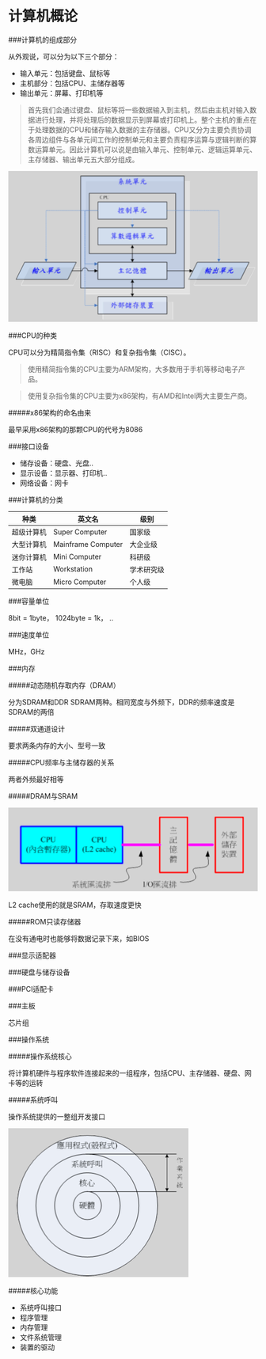 # 计算机概论


###计算机的组成部分

从外观说，可以分为以下三个部分：
* 输入单元：包括键盘、鼠标等
* 主机部分：包括CPU、主储存器等
* 输出单元：屏幕、打印机等

> 首先我们会通过键盘、鼠标等将一些数据输入到主机，然后由主机对输入数据进行处理，并将处理后的数据显示到屏幕或打印机上。整个主机的重点在于处理数据的CPU和储存输入数据的主存储器。CPU又分为主要负责协调各周边组件与各单元间工作的控制单元和主要负责程序运算与逻辑判断的算数运算单元。因此计算机可以说是由输入单元、控制单元、逻辑运算单元、主存储器、输出单元五大部分组成。

![五大组件]({N7IH4JILKJ0VZNQ`W0YDPM.png)

###CPU的种类

CPU可以分为精简指令集（RISC）和复杂指令集（CISC）。

> 使用精简指令集的CPU主要为ARM架构，大多数用于手机等移动电子产品。

> 使用复杂指令集的CPU主要为x86架构，有AMD和Intel两大主要生产商。

#####x86架构的命名由来

最早采用x86架构的那颗CPU的代号为8086

###接口设备
* 储存设备：硬盘、光盘..
* 显示设备：显示器、打印机..
* 网络设备：网卡

###计算机的分类

| 种类 | 英文名 | 级别 |
| --- | --- | --- |
| 超级计算机 | Super Computer | 国家级 |
| 大型计算机 | Mainframe Computer | 大企业级 |
| 迷你计算机 | Mini Computer | 科研级 |
| 工作站 | Workstation | 学术研究级 |
| 微电脑 | Micro Computer | 个人级 |

###容量单位

8bit = 1byte，
1024byte = 1k，
..

###速度单位

MHz，GHz

###内存

#####动态随机存取内存（DRAM）

分为SDRAM和DDR SDRAM两种。相同宽度与外频下，DDR的频率速度是SDRAM的两倍

#####双通道设计

要求两条内存的大小、型号一致

#####CPU频率与主储存器的关系

两者外频最好相等

#####DRAM与SRAM

![](NA7TY0M18I7]SEZ@S9LNV`X.png)

L2 cache使用的就是SRAM，存取速度更快

#####ROM只读存储器

在没有通电时也能够将数据记录下来，如BIOS

###显示适配器

###硬盘与储存设备

###PCI适配卡

###主板

芯片组

###操作系统

#####操作系统核心

将计算机硬件与程序软件连接起来的一组程序，包括CPU、主存储器、硬盘、网卡等的运转

#####系统呼叫

操作系统提供的一整组开发接口

![](qqwe.png)

#####核心功能

* 系统呼叫接口
* 程序管理
* 内存管理
* 文件系统管理
* 装置的驱动




